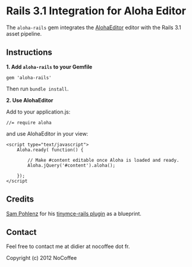 Rails 3.1 Integration for Aloha Editor
=================================

The `aloha-rails` gem integrates the [AlohaEditor](http://aloha-editor.org/) editor with the Rails 3.1 asset pipeline.


Instructions
------------

**1. Add `aloha-rails` to your Gemfile**

    gem 'aloha-rails'

Then run `bundle install`.


**2. Use AlohaEditor**

Add to your application.js:

    //= require aloha

and use AlohaEditor in your view:

    <script type="text/javascript">
        Aloha.ready( function() {

            // Make #content editable once Aloha is loaded and ready.
            Aloha.jQuery('#content').aloha();

        });
    </script

Credits
-------

[Sam Pohlenz](https://github.com/spohlenz) for his [tinymce-rails plugin](https://github.com/spohlenz/tinymce-rails) as a blueprint.

Contact
-------

Feel free to contact me at didier at nocoffee dot fr.

Copyright (c) 2012 NoCoffee